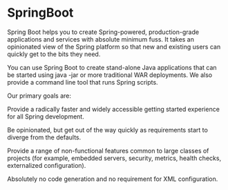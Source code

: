 # SpringBoot
Spring Boot helps you to create Spring-powered, production-grade applications and services with absolute minimum fuss. It takes an opinionated view of the Spring platform so that new and existing users can quickly get to the bits they need.

You can use Spring Boot to create stand-alone Java applications that can be started using java -jar or more traditional WAR deployments. We also provide a command line tool that runs Spring scripts.

Our primary goals are:

Provide a radically faster and widely accessible getting started experience for all Spring development.

Be opinionated, but get out of the way quickly as requirements start to diverge from the defaults.

Provide a range of non-functional features common to large classes of projects (for example, embedded servers, security, metrics, health checks, externalized configuration).

Absolutely no code generation and no requirement for XML configuration.
